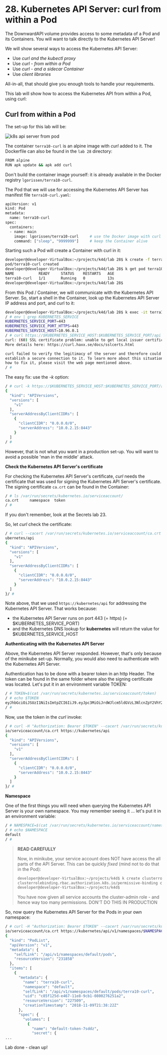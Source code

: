 # 28. Kubernetes API Server: curl from within a Pod 

The DownwardAPI volume provides access to some metadata of a Pod and its Containers. You will want to talk directly to the Kubernetes API Server!

We will show several ways to access the Kubernetes API Server:

- Use *curl and the kubectl proxy*
- Use *curl - from within a Pod*
- Use *curl - and a sidecar Container*
- Use *client libraries*

All-in-all, that should give you enough tools to handle your requirements.

This lab will show how to access the Kubernetes API from within a Pod, using curl:

## Curl from within a Pod 

The set-up for this lab will be:

![k8s api server from pod](img/lab28-kubernetes-api-server-from-pod.png)

The container `terra10-curl` is an alpine image with *curl*  added to it. The Dockerfile can also be found in the `lab 28` directory:

```bash
FROM alpine
RUN apk update && apk add curl
```

Don't build the container image yourself: it is already available in the Docker registry `lgorissen/terra10-curl`.

The Pod that we will use for accessing the Kubernetes API Server has manifest file `terra10-curl.yaml`:

```bash
apiVersion: v1
kind: Pod
metadata:
  name: terra10-curl
spec:
  containers:
  - name: main
    image: lgorissen/terra10-curl     # use the Docker image with curl
    command: ["sleep", "9999999"]     # keep the Container alive
```

Starting such a Pod will create a Container with curl in it:

```bash
developer@developer-VirtualBox:~/projects/k4d/lab 28$ k create -f terra10-curl.yaml 
pod/terra10-curl created
developer@developer-VirtualBox:~/projects/k4d/lab 28$ k get pod terra10-curl 
NAME           READY     STATUS    RESTARTS   AGE
terra10-curl   1/1       Running   0          13s
developer@developer-VirtualBox:~/projects/k4d/lab 28$
```

From this Pod / Container, we will communicate with the Kubernetes API Server.
So, start a shell in the Container, look up the Kubernetes API Server IP address and port, and curl to it:

```bash
developer@developer-VirtualBox:~/projects/k4d/lab 28$ k exec -it terra10-curl /bin/sh
/ # env | grep KUBERNETES_SERVICE
KUBERNETES_SERVICE_PORT=443
KUBERNETES_SERVICE_PORT_HTTPS=443
KUBERNETES_SERVICE_HOST=10.96.0.1
/ # curl https://$KUBERNETES_SERVICE_HOST:$KUBERNETES_SERVICE_PORT/api
curl: (60) SSL certificate problem: unable to get local issuer certificate
More details here: https://curl.haxx.se/docs/sslcerts.html

curl failed to verify the legitimacy of the server and therefore could not
establish a secure connection to it. To learn more about this situation and
how to fix it, please visit the web page mentioned above.
/ # 
```

The easy fix: use the *-k* option:

```bash
/ # curl -k https://$KUBERNETES_SERVICE_HOST:$KUBERNETES_SERVICE_PORT/api
{
  "kind": "APIVersions",
  "versions": [
    "v1"
  ],
  "serverAddressByClientCIDRs": [
    {
      "clientCIDR": "0.0.0.0/0",
      "serverAddress": "10.0.2.15:8443"
    }
  ]
/ #
```

However, that is not what you want in a production set-up. You will want to avoid a possible 'man in the middle' attack. 

**Check the Kubernetes API Server's certificate**

For checking the Kubernetes API Server's certificate, *curl* needs the certificate that was used for signing the Kubernetes API Server's certificate. The signing certificate `ca.crt` can be found in the Container:

```bash
/ # ls /var/run/secrets/kubernetes.io/serviceaccount/
ca.crt     namespace  token
/ #
```
If you don't remember, look at the Secrets lab 23.

So, let *curl* check the certificate:

```bash
/ # curl --cacert /var/run/secrets/kubernetes.io/serviceaccount/ca.crt https://k
ubernetes/api
{
  "kind": "APIVersions",
  "versions": [
    "v1"
  ],
  "serverAddressByClientCIDRs": [
    {
      "clientCIDR": "0.0.0.0/0",
      "serverAddress": "10.0.2.15:8443"
    }
  ]
}/ # 

```
Note above, that we used `https://kubernetes/api` for addressing the Kubernetes API Server. That works because:

- the Kubernetes API Server runs on port 443 (= https) (= $KUBERNETES\_SERVICE\_PORT)
- and the Kubernetes DNS lookup for **kubernetes** will return the value for $KUBERNETES\_SERVICE\_HOST

**Authenticating with the Kubernetes API Server**

Above, the Kubernetes API Server responded. However, that's only because of the minikube set-up. Normally, you would also need to authenticate with the Kubernetes API Server.

Authentication has to be done with a bearer token in an http Header. The token can be found in the same folder where also the signing certificate was located. Let's put it in an environment variable TOKEN:

```bash
/ # TOKEN=$(cat /var/run/secrets/kubernetes.io/serviceaccount/token)
/ # echo $TOKEN
eyJhbGciOiJSUzI1NiIsImtpZCI6IiJ9.eyJpc3MiOiJrdWJlcm5ldGVzL3NlcnZpY2VhY2NvdW50Iiwia3ViZXJuZXRlcy5pby9zZXJ2aWNlYWNjb3VudC9uYW1lc3BhY2UiOiJkZWZhdWx0Iiwia3ViZXJuZXRlcy5pby9zZXJ2aWNlYWNjb3VudC9zZWNyZXQubmFtZSI6ImRlZmF1bHQtdG9rZW4tN3NkZHoiLCJrdWJlcm5ldGVzLmlvL3NlcnZpY2VhY2NvdW50L3NlcnZpY2UtYWNjb3VudC5uYW1lIjoiZGVmYXVsdCIsImt1YmVybmV0ZXMuaW8vc2VydmljZWFjY291bnQvc2VydmljZS1hY2NvdW50LnVpZCI6ImU2Njg0ODRkLWM5NDEtMTFlOC1hZjViLTA4MDAyNzYyNTFhMiIsInN1YiI6InN5c3RlbTpzZXJ2aWNlYWNjb3VudDpkZWZhdWx0OmRlZmF1bHQifQ.LZZd7nEKYzAh46yPoj757ILL8k05IXCLZwAYV3mIHdiQLgXgfKPSHM4iosAk11Y_f3MdQeKGBfmoR_Cmpkiimdgtw68dFQd7f_Dc6tyKOcjpbdLrWnHr3zjTweqGAG_hbuDWZNZa6yoSPYe1MWTDRC-21Bx1dsi55mkGfVhIEaOpE73DmdPdd0jOiH18XKRaYN5zqoMICazwFQjKU4hsxAxD_ZavweCpEvGy6cnhATlyjgM_Yt2MKeGKb2oejsm_BNKeZySx4YmyjKUO6aEEksal5mLAeIRSD-FGqntcBLj5Bfv8PmnGlHdWAgSbCJV8ElLhFjheuFcuoKdy4hpUJw
/ #
```

Now, use the token in the *curl* invoke:

```bash
/ # curl -H "Authorization: Bearer $TOKEN" --cacert /var/run/secrets/kubernetes.
io/serviceaccount/ca.crt https://kubernetes/api
{
  "kind": "APIVersions",
  "versions": [
    "v1"
  ],
  "serverAddressByClientCIDRs": [
    {
      "clientCIDR": "0.0.0.0/0",
      "serverAddress": "10.0.2.15:8443"
    }
  ]
}/ #
```

**Namespace**

One of the first things you will need when querying the Kubernetes API Server is your own namespace. You may remember seeing it ... let's put it in an environment variable:

```bash
/ # NAMESPACE=$(cat /var/run/secrets/kubernetes.io/serviceaccount/namespace)
/ # echo $NAMESPACE
default
/ #
```

> **READ CAREFULLY**
>
> Now, in minikube, your service account does NOT have access the all parts of the API Server.
> This can be quickly *fixed* (mind not to do that in the Pod):
>
> ```bash
> developer@developer-VirtualBox:~/projects/k4d$ k create clusterrolebinding permissive-binding --clusterrole=cluster-admin --group=system:serviceaccounts
> clusterrolebinding.rbac.authorization.k8s.io/permissive-binding created
> developer@developer-VirtualBox:~/projects/k4d$
> ```
> You have now given all service accounts the cluster-admin role - and hence way too many
> permissions. DON'T DO THIS IN PRODUCTION



So, now query the Kubernetes API Server for the Pods in your own namespace:

```bash
/ # curl -H "Authorization: Bearer $TOKEN" --cacert /var/run/secrets/kubernetes.
io/serviceaccount/ca.crt https://kubernetes/api/v1/namespaces/$NAMESPACE/pods
{
  "kind": "PodList",
  "apiVersion": "v1",
  "metadata": {
    "selfLink": "/api/v1/namespaces/default/pods",
    "resourceVersion": "231858"
  },
  "items": [
    {
      "metadata": {
        "name": "terra10-curl",
        "namespace": "default",
        "selfLink": "/api/v1/namespaces/default/pods/terra10-curl",
        "uid": "c85f125d-e467-11e8-9cb1-0800276251a2",
        "resourceVersion": "227509",
        "creationTimestamp": "2018-11-09T21:38:22Z"
      },
      "spec": {
        "volumes": [
          {
            "name": "default-token-7sddz",
            "secret": {
...
```

Lab done - clean up!